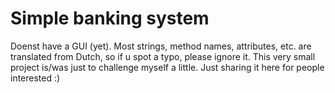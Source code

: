 # Simple banking system
Doenst have a GUI (yet). Most strings, method names, attributes, etc. are translated from Dutch, so if u spot a typo, please ignore it. This very small project is/was just to challenge myself a little. Just sharing it here for people interested :)
